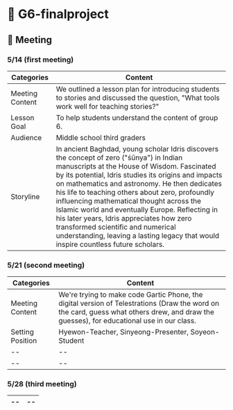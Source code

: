 # 🧸 G6-finalproject

## 🌭 Meeting
### 5/14 (first meeting)

|Categories|Content|
|--|--|
|Meeting Content|We outlined a lesson plan for introducing students to stories and discussed the question, "What tools work well for teaching stories?"|
|Lesson Goal|To help students understand the content of group 6.|
|Audience|Middle school third graders|
|Storyline|In ancient Baghdad, young scholar Idris discovers the concept of zero ("śūnya") in Indian manuscripts at the House of Wisdom. Fascinated by its potential, Idris studies its origins and impacts on mathematics and astronomy. He then dedicates his life to teaching others about zero, profoundly influencing mathematical thought across the Islamic world and eventually Europe. Reflecting in his later years, Idris appreciates how zero transformed scientific and numerical understanding, leaving a lasting legacy that would inspire countless future scholars.|

### 5/21 (second meeting)

|Categories|Content|
|--|--|
|Meeting Content|We're trying to make code Gartic Phone, the digital version of Telestrations (Draw the word on the card, guess what others drew, and draw the guesses), for educational use in our class.|
|Setting Position|Hyewon-Teacher,   Sinyeong-Presenter,   Soyeon-Student |
|--|--|
|--|--|

### 5/28 (third meeting)
|--|--|
|--|--|
